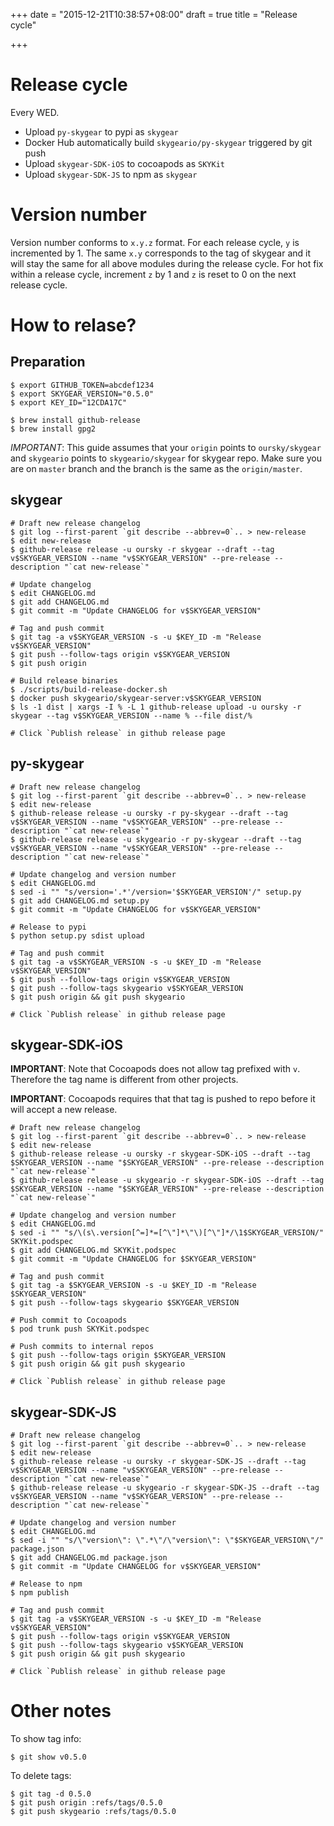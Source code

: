 +++
date = "2015-12-21T10:38:57+08:00"
draft = true
title = "Release cycle"

+++

# Release cycle

Every WED.

- Upload `py-skygear` to pypi as `skygear`
- Docker Hub automatically build `skygeario/py-skygear` triggered by git push
- Upload `skygear-SDK-iOS` to cocoapods as `SKYKit`
- Upload `skygear-SDK-JS` to npm as `skygear`

# Version number

Version number conforms to `x.y.z` format. For each release cycle, `y`
is incremented by 1. The same `x.y` corresponds to the tag of skygear and it
will stay the same for all above modules during the release cycle.
For hot fix within a release cycle, increment `z`
by 1 and `z` is reset to 0 on the next release cycle.

# How to relase?

## Preparation

```shell
$ export GITHUB_TOKEN=abcdef1234
$ export SKYGEAR_VERSION="0.5.0"
$ export KEY_ID="12CDA17C"

$ brew install github-release
$ brew install gpg2
```

*IMPORTANT*: This guide assumes that your `origin` points to
`oursky/skygear` and `skygeario` points to `skygeario/skygear` for skygear
repo. Make sure you are on `master` branch and the branch is the same
as the `origin/master`.

## skygear

```shell
# Draft new release changelog
$ git log --first-parent `git describe --abbrev=0`.. > new-release
$ edit new-release
$ github-release release -u oursky -r skygear --draft --tag v$SKYGEAR_VERSION --name "v$SKYGEAR_VERSION" --pre-release --description "`cat new-release`"

# Update changelog
$ edit CHANGELOG.md
$ git add CHANGELOG.md
$ git commit -m "Update CHANGELOG for v$SKYGEAR_VERSION"

# Tag and push commit
$ git tag -a v$SKYGEAR_VERSION -s -u $KEY_ID -m "Release v$SKYGEAR_VERSION"
$ git push --follow-tags origin v$SKYGEAR_VERSION
$ git push origin

# Build release binaries
$ ./scripts/build-release-docker.sh
$ docker push skygeario/skygear-server:v$SKYGEAR_VERSION
$ ls -1 dist | xargs -I % -L 1 github-release upload -u oursky -r skygear --tag v$SKYGEAR_VERSION --name % --file dist/%

# Click `Publish release` in github release page
```

## py-skygear

```shell
# Draft new release changelog
$ git log --first-parent `git describe --abbrev=0`.. > new-release
$ edit new-release
$ github-release release -u oursky -r py-skygear --draft --tag v$SKYGEAR_VERSION --name "v$SKYGEAR_VERSION" --pre-release --description "`cat new-release`"
$ github-release release -u skygeario -r py-skygear --draft --tag v$SKYGEAR_VERSION --name "v$SKYGEAR_VERSION" --pre-release --description "`cat new-release`"

# Update changelog and version number
$ edit CHANGELOG.md
$ sed -i "" "s/version='.*'/version='$SKYGEAR_VERSION'/" setup.py
$ git add CHANGELOG.md setup.py
$ git commit -m "Update CHANGELOG for v$SKYGEAR_VERSION"

# Release to pypi
$ python setup.py sdist upload

# Tag and push commit
$ git tag -a v$SKYGEAR_VERSION -s -u $KEY_ID -m "Release v$SKYGEAR_VERSION"
$ git push --follow-tags origin v$SKYGEAR_VERSION
$ git push --follow-tags skygeario v$SKYGEAR_VERSION
$ git push origin && git push skygeario

# Click `Publish release` in github release page
```

## skygear-SDK-iOS

**IMPORTANT**: Note that Cocoapods does not allow tag prefixed with `v`.
Therefore the tag name is different from other projects.

**IMPORTANT**: Cocoapods requires that that tag is pushed to repo before
it will accept a new release.

```shell
# Draft new release changelog
$ git log --first-parent `git describe --abbrev=0`.. > new-release
$ edit new-release
$ github-release release -u oursky -r skygear-SDK-iOS --draft --tag $SKYGEAR_VERSION --name "$SKYGEAR_VERSION" --pre-release --description "`cat new-release`"
$ github-release release -u skygeario -r skygear-SDK-iOS --draft --tag $SKYGEAR_VERSION --name "$SKYGEAR_VERSION" --pre-release --description "`cat new-release`"

# Update changelog and version number
$ edit CHANGELOG.md
$ sed -i "" "s/\(s\.version[^=]*=[^\"]*\"\)[^\"]*/\1$SKYGEAR_VERSION/" SKYKit.podspec
$ git add CHANGELOG.md SKYKit.podspec
$ git commit -m "Update CHANGELOG for $SKYGEAR_VERSION"

# Tag and push commit
$ git tag -a $SKYGEAR_VERSION -s -u $KEY_ID -m "Release $SKYGEAR_VERSION"
$ git push --follow-tags skygeario $SKYGEAR_VERSION

# Push commit to Cocoapods
$ pod trunk push SKYKit.podspec

# Push commits to internal repos
$ git push --follow-tags origin $SKYGEAR_VERSION
$ git push origin && git push skygeario

# Click `Publish release` in github release page
```

## skygear-SDK-JS

```shell
# Draft new release changelog
$ git log --first-parent `git describe --abbrev=0`.. > new-release
$ edit new-release
$ github-release release -u oursky -r skygear-SDK-JS --draft --tag v$SKYGEAR_VERSION --name "v$SKYGEAR_VERSION" --pre-release --description "`cat new-release`"
$ github-release release -u skygeario -r skygear-SDK-JS --draft --tag v$SKYGEAR_VERSION --name "v$SKYGEAR_VERSION" --pre-release --description "`cat new-release`"

# Update changelog and version number
$ edit CHANGELOG.md
$ sed -i "" "s/\"version\": \".*\"/\"version\": \"$SKYGEAR_VERSION\"/" package.json
$ git add CHANGELOG.md package.json
$ git commit -m "Update CHANGELOG for v$SKYGEAR_VERSION"

# Release to npm
$ npm publish

# Tag and push commit
$ git tag -a v$SKYGEAR_VERSION -s -u $KEY_ID -m "Release v$SKYGEAR_VERSION"
$ git push --follow-tags origin v$SKYGEAR_VERSION
$ git push --follow-tags skygeario v$SKYGEAR_VERSION
$ git push origin && git push skygeario

# Click `Publish release` in github release page
```

# Other notes

To show tag info:

```shell
$ git show v0.5.0
```


To delete tags:

```
$ git tag -d 0.5.0
$ git push origin :refs/tags/0.5.0
$ git push skygeario :refs/tags/0.5.0
```

